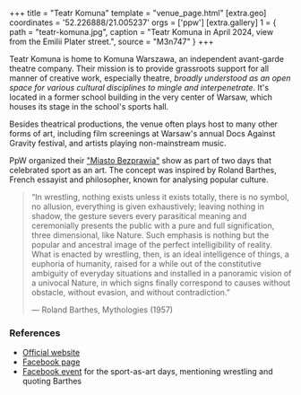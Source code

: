 +++
title = "Teatr Komuna"
template = "venue_page.html"
[extra.geo]
coordinates = '52.226888/21.005237'
orgs = ['ppw']
[extra.gallery]
1 = { path = "teatr-komuna.jpg", caption = "Teatr Komuna in April 2024, view from the Emilii Plater street.", source = "M3n747" }
+++

Teatr Komuna is home to Komuna Warszawa, an independent avant-garde theatre company. Their mission is to provide grassroots support for all manner of creative work, especially theatre, _broadly understood as an open space for various cultural disciplines to mingle and interpenetrate_. It's located in a former school building in the very center of Warsaw, which houses its stage in the school's sports hall.

Besides theatrical productions, the venue often plays host to many other forms of art, including film screenings at Warsaw's annual Docs Against Gravity festival, and artists playing non-mainstream music.

PpW organized their ["Miasto Bezprawia"](@/e/ppw/2024-02-10-ppw-miasto-bezprawia.md) show as part of two days that celebrated sport as an art. The concept was inspired by Roland Barthes, French essayist and philosopher, known for analysing popular culture.

> “In wrestling, nothing exists unless it exists totally, there is no symbol, no allusion, everything is given exhaustively; leaving nothing in shadow, the gesture severs every parasitical meaning and ceremonially presents the public with a pure and full signification, three dimensional, like Nature.
> Such emphasis is nothing but the popular and ancestral image of the perfect intelligibility of reality.
> What is enacted by wrestling, then, is an ideal intelligence of things, a euphoria of humanity, raised for a while out of the constitutive ambiguity of everyday situations and installed in a panoramic vision of a univocal Nature, in which signs finally correspond to causes without obstacle, without evasion, and without contradiction.”
>
> — Roland Barthes, Mythologies (1957)

### References

* [Official website](https://komuna.warszawa.pl/)
* [Facebook page](https://www.facebook.com/komunawarszawa/)
* [Facebook event](https://www.facebook.com/events/395038646515753) for the sport-as-art days, mentioning wrestling and quoting Barthes
